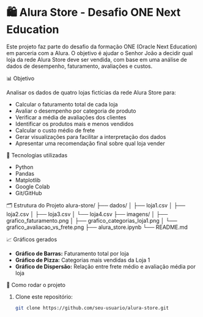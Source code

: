 # 🛍️ Alura Store - Desafio ONE Next Education

Este projeto faz parte do desafio da formação ONE (Oracle Next Education) em parceria com a Alura. O objetivo é ajudar o Senhor João a decidir qual loja da rede Alura Store deve ser vendida, com base em uma análise de dados de desempenho, faturamento, avaliações e custos.

📊 Objetivo

Analisar os dados de quatro lojas fictícias da rede Alura Store para:

- Calcular o faturamento total de cada loja
- Avaliar o desempenho por categoria de produto
- Verificar a média de avaliações dos clientes
- Identificar os produtos mais e menos vendidos
- Calcular o custo médio de frete
- Gerar visualizações para facilitar a interpretação dos dados
- Apresentar uma recomendação final sobre qual loja vender

🧰 Tecnologias utilizadas

- Python
- Pandas
- Matplotlib
- Google Colab
- Git/GitHub

🗂️ Estrutura do Projeto
alura-store/
├── dados/
│ ├── loja1.csv
│ ├── loja2.csv
│ ├── loja3.csv
│ └── loja4.csv
├── imagens/
│ ├── grafico_faturamento.png
│ ├── grafico_categorias_loja1.png
│ └── grafico_avaliacao_vs_frete.png
├── alura_store.ipynb
└── README.md

📈 Gráficos gerados

- **Gráfico de Barras:** Faturamento total por loja
- **Gráfico de Pizza:** Categorias mais vendidas da Loja 1
- **Gráfico de Dispersão:** Relação entre frete médio e avaliação média por loja

📌 Como rodar o projeto

1. Clone este repositório:
   ```bash
   git clone https://github.com/seu-usuario/alura-store.git
